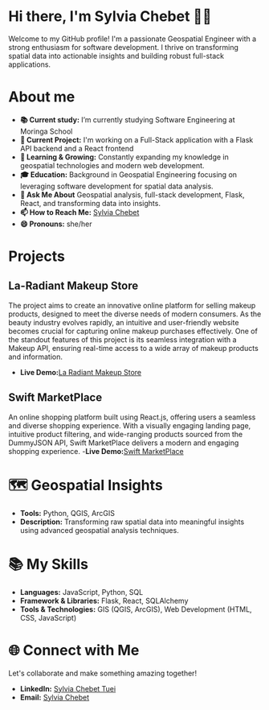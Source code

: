 # Hi there, I'm Sylvia Chebet 👋🏼
Welcome to my GitHub profile! I'm a passionate Geospatial Engineer with a strong enthusiasm for software development. I thrive on transforming spatial data into actionable insights and building robust full-stack applications. 
# About me
- **📚 Current study:** I’m currently studying Software Engineering at Moringa School
- **🔭 Current Project:** I'm working on a Full-Stack application with a Flask API backend and a React frontend
- **🌱 Learning & Growing:** Constantly expanding my knowledge in geospatial technologies and modern web development.
- **🎓 Education:** Background in Geospatial Engineering focusing on leveraging software development for spatial data analysis.
- **💬 Ask Me About** Geospatial analysis, full-stack development, Flask, React, and transforming data into insights.
- **📫 How to Reach Me:** [Sylvia Chebet](sylviachebet03@gmail.com)
- **😄 Pronouns:** she/her
# Projects
## La-Radiant Makeup Store
The project aims to create an innovative online platform for selling makeup products, designed to meet the diverse needs of modern consumers. As the beauty industry evolves rapidly, an intuitive and user-friendly website becomes crucial for capturing online makeup purchases effectively. One of the standout features of this project is its seamless integration with a Makeup API, ensuring real-time access to a wide array of makeup products and information.
- **Live Demo:**[La Radiant Makeup Store](https://la-radiant-makeup-store.vercel.app/)
## Swift MarketPlace
An online shopping platform built using React.js, offering users a seamless and diverse shopping experience. With a visually engaging landing page, intuitive product filtering, and wide-ranging products sourced from the DummyJSON API, Swift MarketPlace delivers a modern and engaging shopping experience.
-**Live Demo:**[Swift MarketPlace](https://swift-marketplace.vercel.app/)
# 🗺️ Geospatial Insights
- **Tools:** Python, QGIS, ArcGIS
- **Description:** Transforming raw spatial data into meaningful insights using advanced geospatial analysis techniques.
# 📚 My Skills
- **Languages:** JavaScript, Python, SQL
- **Framework & Libraries:** Flask, React, SQLAlchemy
- **Tools & Technologies:** GIS (QGIS, ArcGIS), Web Development (HTML, CSS, JavaScript)
# 🌐 Connect with Me
Let's collaborate and make something amazing together!
- **LinkedIn:** [Sylvia Chebet Tuei](https://www.linkedin.com/in/sylvia-chebet-tuei/)
- **Email:** [Sylvia Chebet](sylviachebet03@gmail.com)




<!---
SylviaT01/SylviaT01 is a ✨ special ✨ repository because its `README.md` (this file) appears on your GitHub profile.
You can click the Preview link to take a look at your changes.
--->
